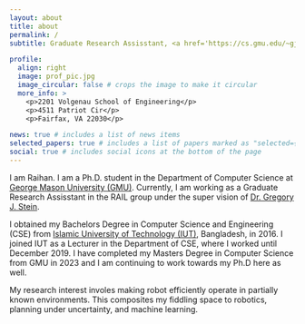 ```yaml
---
layout: about
title: about
permalink: /
subtitle: Graduate Research Assisstant, <a href='https://cs.gmu.edu/~gjstein/'>RAIL group, GMU</a> | Fairfax, Virginia | rarnob@gmu.edu

profile:
  align: right
  image: prof_pic.jpg
  image_circular: false # crops the image to make it circular
  more_info: >
    <p>2201 Volgenau School of Engineering</p>
    <p>4511 Patriot Cir</p>
    <p>Fairfax, VA 22030</p>

news: true # includes a list of news items
selected_papers: true # includes a list of papers marked as "selected={true}"
social: true # includes social icons at the bottom of the page
---
```


I am Raihan. I am a Ph.D. student in the Department of Computer Science at [George Mason University (GMU)](https://www.gmu.edu/). Currently, I am working as a Graduate Research Assisstant in the RAIL group under the super vision of [Dr. Gregory J. Stein](https://cs.gmu.edu/~gjstein/).

I obtained my Bachelors Degree in Computer Science and Engineering (CSE) from [Islamic University of Technology (IUT)](https://www.iutoic-dhaka.edu/), Bangladesh, in 2016. I joined IUT as a Lecturer in the Department of CSE, where I worked until December 2019. I have completed my Masters Degree in Computer Science from GMU in 2023 and I am continuing to work towards my Ph.D here as well.

My research interest involes making robot efficiently operate in partially known environments. This composites my fiddling space to robotics, planning under uncertainty, and machine learning.
